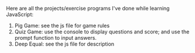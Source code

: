 Here are all the projects/exercise programs I've done while learning JavaScript:

1. Pig Game: see the js file for game rules
2. Quiz Game: use the console to display questions and score; and use the prompt function to input answers. 
3. Deep Equal: see the js file for description